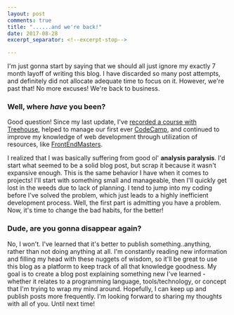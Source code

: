 ```yaml
---
layout: post
comments: true
title: "......and we're back!"
date: 2017-08-28
excerpt_separator: <!--excerpt-stop-->

---
```


I'm just gonna start by saying that we should all just ignore my exactly 7 month layoff of writing this blog. <!--excerpt-stop-->I have discarded so many post attempts, and definitely did not allocate adequate time to focus on it. However, we're past that! No more excuses! We're back to business.

### Well, where _have_ you been?

Good question! Since my last update, I've [recorded a course with Treehouse](https://teamtreehouse.com/library/building-your-resume), helped to manage our first ever [CodeCamp](https://launchcode.org/codecamp-sfl), and continued to improve my knowledge of web development through utilization of resources, like [FrontEndMasters](https://frontendmasters.com). 


I realized that I was basically suffering from good ol' **analysis paralysis**. I'd start what seemed to be a solid blog post, but scrap it because it wasn't expansive enough. This is the same behavior I have when it comes to projects! I'll start with something small and manageable, then I'll quickly get lost in the weeds due to lack of planning. I tend to jump into my coding before I've solved the problem, which just leads to a highly inefficient development process. Well, the first part is admitting you have a problem. Now, it's time to change the bad habits, for the better!

### Dude, are you gonna disappear again?

No, I won't. I've learned that it's better to publish something..anything, rather than not doing anything at all. I'm constantly reading new information and filling my head with these nuggets of wisdom, so it'll be great to use this blog as a platform to keep track of all that knowledge goodness. My goal is to create a blog post explaining something new I've learned - whether it relates to a programming language, tools/technology, or concept that I'm trying to wrap my mind around. Hopefully, I can keep up and publish posts more frequently. I'm looking forward to sharing my thoughts with all of you. Until next time!

